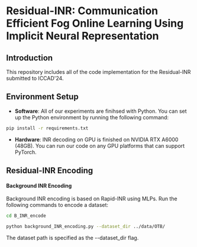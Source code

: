 # Residual-INR: Communication Efficient Fog Online Learning Using Implicit Neural Representation

## Introduction

This repository includes all of the code implementation for the Residual-INR submitted to ICCAD'24.

## Environment Setup

- **Software**: All of our experiments are finihsed with Python. You can set up the Python environment by running the following command:

```bash
pip install -r requirements.txt
```

- **Hardware**: INR decoding on GPU is finished on NVIDIA RTX A6000 (48GB). You can run our code on any GPU platforms that can support PyTorch.

## Residual-INR Encoding

#### Background INR Encoding

Background INR encoding is based on Rapid-INR using MLPs. Run the following commands to encode a dataset:

```bash
cd B_INR_encode

python background_INR_encoding.py --dataset_dir ../data/OTB/
```
The dataset path is specified as the --dataset_dir flag. 

